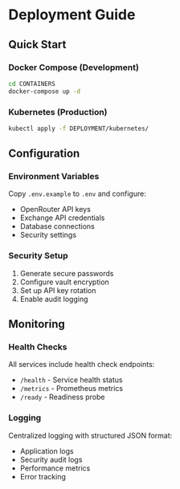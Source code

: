 # Deployment Guide

## Quick Start

### Docker Compose (Development)
```bash
cd CONTAINERS
docker-compose up -d
```

### Kubernetes (Production)
```bash
kubectl apply -f DEPLOYMENT/kubernetes/
```

## Configuration

### Environment Variables
Copy `.env.example` to `.env` and configure:
- OpenRouter API keys
- Exchange API credentials
- Database connections
- Security settings

### Security Setup
1. Generate secure passwords
2. Configure vault encryption
3. Set up API key rotation
4. Enable audit logging

## Monitoring

### Health Checks
All services include health check endpoints:
- `/health` - Service health status
- `/metrics` - Prometheus metrics
- `/ready` - Readiness probe

### Logging
Centralized logging with structured JSON format:
- Application logs
- Security audit logs
- Performance metrics
- Error tracking
